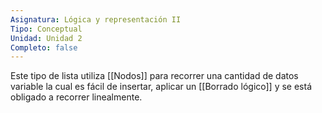 ```yaml
---
Asignatura: Lógica y representación II
Tipo: Conceptual
Unidad: Unidad 2
Completo: false
---
```


Este tipo de lista utiliza [[Nodos]] para recorrer una cantidad de datos variable la cual es fácil de insertar, aplicar un [[Borrado lógico]] y se está obligado a recorrer linealmente. 